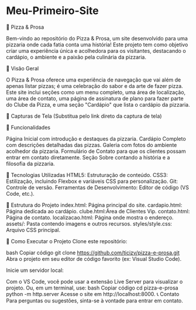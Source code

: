 # Meu-Primeiro-Site
🍕 Pizza & Prosa

Bem-vindo ao repositório do Pizza & Prosa, um site desenvolvido para uma pizzaria onde cada fatia conta uma história! Este projeto tem como objetivo criar uma experiência única e acolhedora para os visitantes, destacando o cardápio, o ambiente e a paixão pela culinária da pizzaria.

🔗 Visão Geral

O Pizza & Prosa oferece uma experiência de navegação que vai além de apenas listar pizzas; é uma celebração do sabor e da arte de fazer pizza. Este site inclui seções como um menu completo, uma área de localização, uma área de contato, uma página de assinatura de plano para fazer parte do Clube da Pizza, e uma seção "Cardápio" que lista o cardápio da pizzaria.

📸 Capturas de Tela
(Substitua pelo link direto da captura de tela)

🎨 Funcionalidades

Página Inicial com introdução e destaques da pizzaria.
Cardápio Completo com descrições detalhadas das pizzas.
Galeria com fotos do ambiente acolhedor da pizzaria.
Formulário de Contato para que os clientes possam entrar em contato diretamente.
Seção Sobre contando a história e a filosofia da pizzaria.

🚀 Tecnologias Utilizadas
HTML5: Estruturação de conteúdo.
CSS3: Estilização, incluindo Flexbox e variáveis CSS para personalização.
Git: Controle de versão.
Ferramentas de Desenvolvimento: Editor de código (VS Code, etc.).

📂 Estrutura do Projeto
index.html: Página principal do site.
cardapio.html: Página dedicada ao cardápio.
clube.html:Área de Clientes Vip.
contato.html: Página de contato.
localizacao.html: Página onde mostra o endereço.
assets/: Pasta contendo imagens e outros recursos.
styles/style.css: Arquivo CSS principal.

📜 Como Executar o Projeto
Clone este repositório:

bash
Copiar código
git clone https://github.com/ticizv/pizza-e-prosa.git
Abra o projeto em seu editor de código favorito (ex: Visual Studio Code).

Inicie um servidor local:

Com o VS Code, você pode usar a extensão Live Server para visualizar o projeto.
Ou, em um terminal, use:
bash
Copiar código
cd pizza-e-prosa
python -m http.server
Acesse o site em http://localhost:8000.
📞 Contato
Para perguntas ou sugestões, sinta-se à vontade para entrar em contato.
